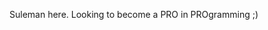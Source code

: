 Suleman here. Looking to become a PRO in PROgramming ;)

<!---
SulemanSH/SulemanSH is a ✨ special ✨ repository because its `README.md` (this file) appears on your GitHub profile.
You can click the Preview link to take a look at your changes.
--->
